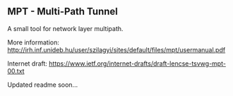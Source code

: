 ## MPT - Multi-Path Tunnel
A small tool for network layer multipath.

More information: http://irh.inf.unideb.hu/user/szilagyi/sites/default/files/mpt/usermanual.pdf

Internet draft: https://www.ietf.org/internet-drafts/draft-lencse-tsvwg-mpt-00.txt

Updated readme soon...
